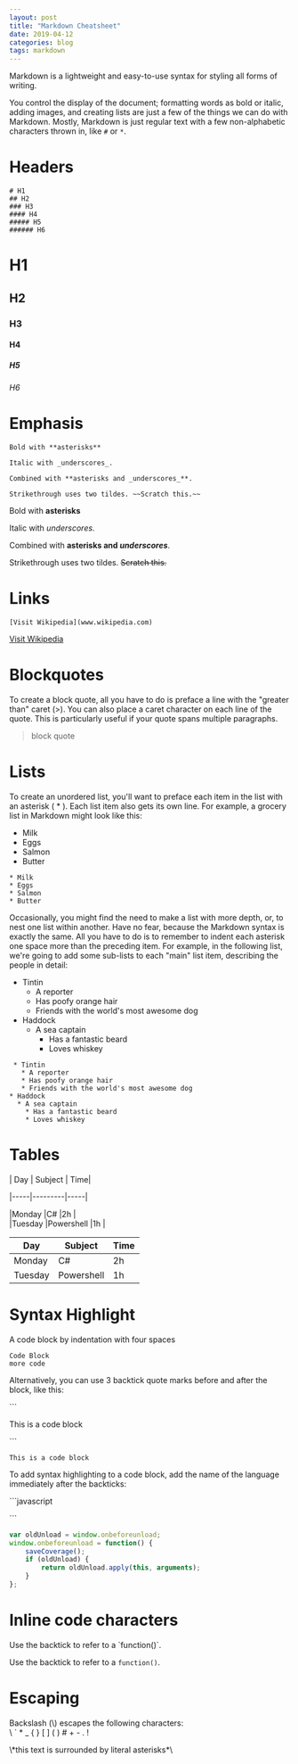 ```yaml
---
layout: post
title: "Markdown Cheatsheet"
date: 2019-04-12
categories: blog
tags: markdown
---
```


Markdown is a lightweight and easy-to-use syntax for styling all forms of writing.

You control the display of the document; formatting words as bold or italic, adding images, and creating lists are just a few of the things we can do with Markdown. Mostly, Markdown is just regular text with a few non-alphabetic characters thrown in, like `#` or `*`.


# Headers

````
# H1
## H2
### H3
#### H4
##### H5
###### H6

````

# H1
## H2
### H3
#### H4
##### H5
###### H6

# Emphasis


````
Bold with **asterisks** 

Italic with _underscores_.

Combined with **asterisks and _underscores_**.

Strikethrough uses two tildes. ~~Scratch this.~~

````

Bold with **asterisks** 

Italic with _underscores_.

Combined with **asterisks and _underscores_**.

Strikethrough uses two tildes. ~~Scratch this.~~

# Links

````
[Visit Wikipedia](www.wikipedia.com) 

````

[Visit Wikipedia](www.wikipedia.com) 


# Blockquotes

To create a block quote, all you have to do is preface a line with the "greater than" caret (>).
You can also place a caret character on each line of the quote. This is particularly useful if your quote spans multiple paragraphs.

>block quote

# Lists

To create an unordered list, you'll want to preface each item in the list with an asterisk ( * ). Each list item also gets its own line. For example, a grocery list in Markdown might look like this:
* Milk
* Eggs
* Salmon
* Butter

````
* Milk
* Eggs
* Salmon
* Butter
````

Occasionally, you might find the need to make a list with more depth, or, to nest one list within another. Have no fear, because the Markdown syntax is exactly the same. All you have to do is to remember to indent each asterisk one space more than the preceding item.
For example, in the following list, we're going to add some sub-lists to each "main" list item, describing the people in detail:

 * Tintin
   * A reporter
   * Has poofy orange hair
   * Friends with the world's most awesome dog
* Haddock
  * A sea captain
    * Has a fantastic beard
    * Loves whiskey

````
 * Tintin
   * A reporter
   * Has poofy orange hair
   * Friends with the world's most awesome dog
* Haddock
  * A sea captain
    * Has a fantastic beard
    * Loves whiskey
  ````

# Tables

\| Day \| Subject \| Time\|

\|\-----\|---------\|-----\|

\|Monday |C# |2h |
\
\|Tuesday |Powershell |1h |


| Day | Subject | Time|
|-----|---------|-----|
|Monday|C#|2h|
|Tuesday|Powershell|1h|




# Syntax Highlight

A code block by indentation with four spaces

    Code Block
    more code

Alternatively, you can use 3 backtick quote marks before and after the block, like this:

\```

This is a code block

\```

```
This is a code block
```

To add syntax highlighting to a code block, add the name of the language immediately
after the backticks: 

\```javascript



\```


```javascript
var oldUnload = window.onbeforeunload;
window.onbeforeunload = function() {
    saveCoverage();
    if (oldUnload) {
        return oldUnload.apply(this, arguments);
    }
};
```


# Inline code characters

Use the backtick to refer to a \`function()\`.

Use the backtick to refer to a `function()`.

# Escaping

Backslash (\\) escapes the following characters:\
\  `  *  _  {  }  [  ]  (  )  #  +  -  .  !

\\*this text is surrounded by literal asterisks\*\

